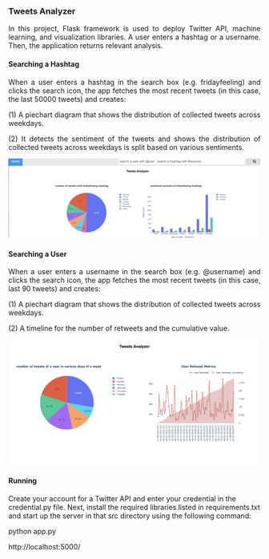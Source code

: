### Tweets Analyzer
<p align = "justify">
In this project,  Flask framework is used to deploy Twitter API, machine learning, and visualization libraries. A user enters a hashtag or a username. Then, the application returns relevant analysis.   
</p>

#### Searching a Hashtag

<p align = "justify">
When a user enters a hashtag in the search box (e.g. fridayfeeling) and clicks the search icon, the app fetches the most recent tweets (in this case, the last 50000 tweets) and creates:
</p>
<p align = "justify">
(1) A piechart diagram that shows the distribution of collected tweets across weekdays. 
</p> 
<p align = "justify">
(2) It detects the sentiment of the tweets and shows the distribution of collected tweets across weekdays is split based on various sentiments.
</p>
<p align = "center">
	<img src = "https://github.com/rojinnew/tweet_analyzer/blob/master/hashtag.png">
</p>

#### Searching a User 

<p align = "justify">
When a user enters a username in the search box (e.g. @username) and clicks the search icon, the app fetches the most recent tweets (in this case, last 90 tweets) and creates:
<p align = "justify">
(1) A piechart diagram that shows the distribution of collected tweets across weekdays. 
</p>
<p align = "justify">
(2) A timeline for the number of retweets and the cumulative value.
</p>
 
<p align = "center">
	<img src = "https://github.com/rojinnew/tweet_analyzer/blob/master/user.png">
</p>
 
#### Running 
 
Create your account for a Twitter API and enter your credential in the credential.py file. Next, install the required libraries listed in requirements.txt and start up the server in that src directory using the following command: 
 
python app.py 
 
http://localhost:5000/
